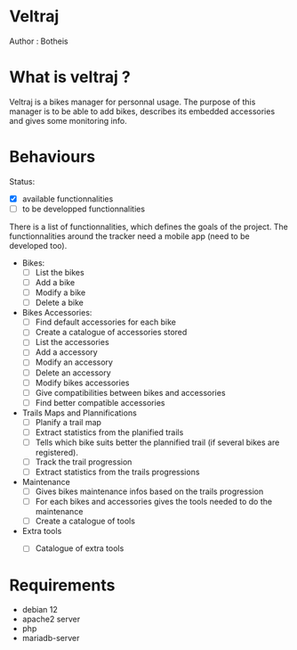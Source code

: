 Veltraj
===

Author : Botheis

# What is veltraj ?
Veltraj is a bikes manager for personnal usage. The purpose of this manager is to be able to add bikes, describes its embedded accessories and gives some monitoring info.

# Behaviours


Status:
- [x] available functionnalities
- [ ] to be developped functionnalities

There is a list of functionnalities, which defines the goals of the project. The functionnalities around the tracker need a mobile app (need to be developed too).

- Bikes:
  - [ ] List the bikes
  - [ ] Add a bike
  - [ ] Modify a bike
  - [ ] Delete a bike

- Bikes Accessories:
  - [ ] Find default accessories for each bike
  - [ ] Create a catalogue of accessories stored
  - [ ] List the accessories
  - [ ] Add a accessory
  - [ ] Modify an accessory
  - [ ] Delete an accessory
  - [ ] Modify bikes accessories
  - [ ] Give compatibilities between bikes and accessories
  - [ ] Find better compatible accessories

- Trails Maps and Plannifications
  - [ ] Planify a trail map
  - [ ] Extract statistics from the planified trails
  - [ ] Tells which bike suits better the plannified trail (if several bikes are registered).
  - [ ] Track the trail progression
  - [ ] Extract statistics from the trails progressions

- Maintenance
  - [ ] Gives bikes maintenance infos based on the trails progression
  - [ ] For each bikes and accessories gives the tools needed to do the maintenance
  - [ ] Create a catalogue of tools

- Extra tools
  - [ ] Catalogue of extra tools


# Requirements
- debian 12
- apache2 server
- php
- mariadb-server
